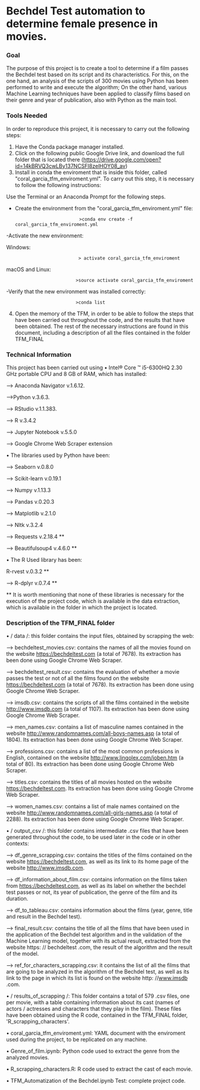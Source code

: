 # Bechdel Test automation to determine female presence in movies.


### Goal

The purpose of this project is to create a tool to determine if a film passes the Bechdel test based on its script and its characteristics.
For this, on the one hand, an analysis of the scripts of 300 movies using Python has been performed to write and execute the algorithm; On the other hand, various Machine Learning techniques have been applied to classify films based on their genre and year of publication, also with Python as the main tool.


### Tools Needed

In order to reproduce this project, it is necessary to carry out the following steps:

1. Have the Conda package manager installed.
2. Click on the following public Google Drive link, and download the full folder that is located there (https://drive.google.com/open?id=14kBRVQ3cwLBy137NCSFI8zelHOY08_av)
3. Install in conda the enviroment that is inside this folder, called "coral_garcia_tfm_enviroment.yml".
To carry out this step, it is necessary to follow the following instructions:

Use the Terminal or an Anaconda Prompt for the following steps.
- Create the environment from the "coral_garcia_tfm_enviroment.yml" file:

                              >conda env create -f coral_garcia_tfm_enviroment.yml
                              
-Activate the new environment:

Windows:                      
                              
                               > activate coral_garcia_tfm_enviroment
macOS and Linux:              

                              >source activate coral_garcia_tfm_enviroment

-Verify that the new environment was installed correctly:

                              >conda list

4. Open the memory of the TFM, in order to be able to follow the steps that have been carried out throughout the code, and the results that have been obtained. The rest of the necessary instructions are found in this document, including a description of all the files contained in the folder TFM_FINAL

### Technical Information

This project has been carried out using
• Intel® Core ™ i5-6300HQ 2.30 GHz portable CPU and 8 GB of RAM, which has installed:

--> Anaconda Navigator v.1.6.12.

-->Python v.3.6.3.

--> RStudio v.1.1.383.

--> R v.3.4.2

--> Jupyter Notebook v.5.5.0

--> Google Chrome Web Scraper extension

• The libraries used by Python have been:


--> Seaborn v.0.8.0

--> Scikit-learn v.0.19.1

--> Numpy v.1.13.3

--> Pandas v.0.20.3

--> Matplotlib v.2.1.0

--> Nltk v.3.2.4

--> Requests v.2.18.4 **

--> Beautifulsoup4 v.4.6.0 **

• The R Used library has been:

R-rvest v.0.3.2 **

--> R-dplyr v.0.7.4 **

** It is worth mentioning that none of these libraries is necessary for the execution of the project code, which is available in the data extraction, which is available in the folder in which the project is located.



### Description of the TFM_FINAL folder

• / data /: this folder contains the input files, obtained by scrapping the web:

--> bechdeltest_movies.csv: contains the names of all the movies found on the website https://bechdeltest.com (a total of 7678). Its extraction has been done using Google Chrome Web Scraper.

--> bechdeltest_result.csv: contains the evaluation of whether a movie passes the test or not of all the films found on the website https://bechdeltest.com (a total of 7678). Its extraction has been done using Google Chrome Web Scraper.

--> imsdb.csv: contains the scripts of all the films contained in the website http://www.imsdb.com (a total of 1107). Its extraction has been done using Google Chrome Web Scraper.

--> men_names.csv: contains a list of masculine names contained in the website http://www.randomnames.com/all-boys-names.asp (a total of 1804). Its extraction has been done using Google Chrome Web Scraper.

--> professions.csv: contains a list of the most common professions in English, contained on the website http://www.lingolex.com/joben.htm (a total of 80). Its extraction has been done using Google Chrome Web Scraper.

--> titles.csv: contains the titles of all movies hosted on the website https://bechdeltest.com. Its extraction has been done using Google Chrome Web Scraper.

--> women_names.csv: contains a list of male names contained on the website http://www.randomnames.com/all-girls-names.asp (a total of 2288). Its extraction has been done using Google Chrome Web Scraper.


• / output_csv /: this folder contains intermediate .csv files that have been generated throughout the code, to be used later in the code or in other contexts:

--> df_genre_scrapping.csv: contains the titles of the films contained on the website https://bechdeltest.com, as well as its link to its home page of the website http://www.imsdb.com.

--> df_information_about_film.csv: contains information on the films taken from https://bechdeltest.com, as well as its label on whether the bechdel test passes or not, its year of publication, the genre of the film and its duration.

--> df_to_tableau.csv: contains information about the films (year, genre, title and result in the Bechdel test).

--> final_result.csv: contains the title of all the films that have been used in the application of the Bechdel test algorithm and in the validation of the Machine Learning model, together with its actual result, extracted from the website https: // bechdeltest .com, the result of the algorithm and the result of the model.

--> ref_for_characters_scrapping.csv: it contains the list of all the films that are going to be analyzed in the algorithm of the Bechdel test, as well as its link to the page in which its list is found on the website http: //www.imsdb .com.

• / results_of_scrapping /: This folder contains a total of 579 .csv files, one per movie, with a table containing information about its cast (names of actors / actresses and characters that they play in the film). These files have been obtained using the R code, contained in the TFM_FINAL folder, 'R_scrapping_characters'.

• coral_garcia_tfm_enviroment.yml: YAML document with the enviroment used during the project, to be replicated on any machine.

• Genre_of_film.ipynb: Python code used to extract the genre from the analyzed movies.

• R_scrapping_characters.R: R code used to extract the cast of each movie.

• TFM_Automatization of the Bechdel.ipynb Test: complete project code.
